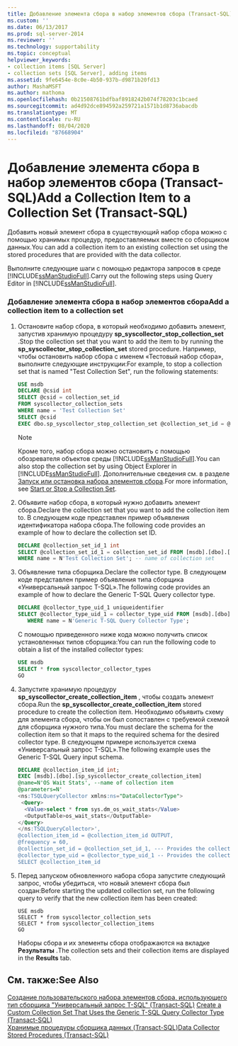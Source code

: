 ```yaml
---
title: Добавление элемента сбора в набор элементов сбора (Transact-SQL) | Документация Майкрософт
ms.custom: ''
ms.date: 06/13/2017
ms.prod: sql-server-2014
ms.reviewer: ''
ms.technology: supportability
ms.topic: conceptual
helpviewer_keywords:
- collection items [SQL Server]
- collection sets [SQL Server], adding items
ms.assetid: 9fe6454e-8c0e-4b50-937b-d9871b20fd13
author: MashaMSFT
ms.author: mathoma
ms.openlocfilehash: 0b21508761bdfbaf8918242b074f78203c1bcaed
ms.sourcegitcommit: ad4d92dce894592a259721a1571b1d8736abacdb
ms.translationtype: MT
ms.contentlocale: ru-RU
ms.lasthandoff: 08/04/2020
ms.locfileid: "87668904"
---
```

# <a name="add-a-collection-item-to-a-collection-set-transact-sql"></a><span data-ttu-id="9d8ff-102">Добавление элемента сбора в набор элементов сбора (Transact-SQL)</span><span class="sxs-lookup"><span data-stu-id="9d8ff-102">Add a Collection Item to a Collection Set (Transact-SQL)</span></span>
  <span data-ttu-id="9d8ff-103">Добавить новый элемент сбора в существующий набор сбора можно с помощью хранимых процедур, предоставляемых вместе со сборщиком данных.</span><span class="sxs-lookup"><span data-stu-id="9d8ff-103">You can add a collection item to an existing collection set using the stored procedures that are provided with the data collector.</span></span>  
  
 <span data-ttu-id="9d8ff-104">Выполните следующие шаги с помощью редактора запросов в среде [!INCLUDE[ssManStudioFull](../../includes/ssmanstudiofull-md.md)].</span><span class="sxs-lookup"><span data-stu-id="9d8ff-104">Carry out the following steps using Query Editor in [!INCLUDE[ssManStudioFull](../../includes/ssmanstudiofull-md.md)].</span></span>  
  
### <a name="add-a-collection-item-to-a-collection-set"></a><span data-ttu-id="9d8ff-105">Добавление элемента сбора в набор элементов сбора</span><span class="sxs-lookup"><span data-stu-id="9d8ff-105">Add a collection item to a collection set</span></span>  
  
1.  <span data-ttu-id="9d8ff-106">Остановите набор сбора, в который необходимо добавить элемент, запустив хранимую процедуру **sp_syscollector_stop_collection_set** .</span><span class="sxs-lookup"><span data-stu-id="9d8ff-106">Stop the collection set that you want to add the item to by running the **sp_syscollector_stop_collection_set** stored procedure.</span></span> <span data-ttu-id="9d8ff-107">Например, чтобы остановить набор сбора с именем «Тестовый набор сбора», выполните следующие инструкции:</span><span class="sxs-lookup"><span data-stu-id="9d8ff-107">For example, to stop a collection set that is named "Test Collection Set", run the following statements:</span></span>  
  
    ```sql  
    USE msdb  
    DECLARE @csid int  
    SELECT @csid = collection_set_id  
    FROM syscollector_collection_sets  
    WHERE name = 'Test Collection Set'  
    SELECT @csid  
    EXEC dbo.sp_syscollector_stop_collection_set @collection_set_id = @csid  
    ```  
  
    > [!NOTE]  
    >  <span data-ttu-id="9d8ff-108">Кроме того, набор сбора можно остановить с помощью обозревателя объектов среды [!INCLUDE[ssManStudioFull](../../includes/ssmanstudiofull-md.md)].</span><span class="sxs-lookup"><span data-stu-id="9d8ff-108">You can also stop the collection set by using Object Explorer in [!INCLUDE[ssManStudioFull](../../includes/ssmanstudiofull-md.md)].</span></span> <span data-ttu-id="9d8ff-109">Дополнительные сведения см. в разделе [Запуск или остановка набора элементов сбора](start-or-stop-a-collection-set.md).</span><span class="sxs-lookup"><span data-stu-id="9d8ff-109">For more information, see [Start or Stop a Collection Set](start-or-stop-a-collection-set.md).</span></span>  
  
2.  <span data-ttu-id="9d8ff-110">Объявите набор сбора, в который нужно добавить элемент сбора.</span><span class="sxs-lookup"><span data-stu-id="9d8ff-110">Declare the collection set that you want to add the collection item to.</span></span> <span data-ttu-id="9d8ff-111">В следующем коде представлен пример объявления идентификатора набора сбора.</span><span class="sxs-lookup"><span data-stu-id="9d8ff-111">The following code provides an example of how to declare the collection set ID.</span></span>  
  
    ```sql  
    DECLARE @collection_set_id_1 int  
    SELECT @collection_set_id_1 = collection_set_id FROM [msdb].[dbo].[syscollector_collection_sets]  
    WHERE name = N'Test Collection Set'; -- name of collection set  
    ```  
  
3.  <span data-ttu-id="9d8ff-112">Объявление типа сборщика.</span><span class="sxs-lookup"><span data-stu-id="9d8ff-112">Declare the collector type.</span></span> <span data-ttu-id="9d8ff-113">В следующем коде представлен пример объявления типа сборщика «Универсальный запрос T-SQL».</span><span class="sxs-lookup"><span data-stu-id="9d8ff-113">The following code provides an example of how to declare the Generic T-SQL Query collector type.</span></span>  
  
    ```sql  
    DECLARE @collector_type_uid_1 uniqueidentifier  
    SELECT @collector_type_uid_1 = collector_type_uid FROM [msdb].[dbo].[syscollector_collector_types]   
       WHERE name = N'Generic T-SQL Query Collector Type';  
    ```  
  
     <span data-ttu-id="9d8ff-114">С помощью приведенного ниже кода можно получить список установленных типов сборщика:</span><span class="sxs-lookup"><span data-stu-id="9d8ff-114">You can run the following code to obtain a list of the installed collector types:</span></span>  
  
    ```sql  
    USE msdb  
    SELECT * from syscollector_collector_types  
    GO  
    ```  
  
4.  <span data-ttu-id="9d8ff-115">Запустите хранимую процедуру **sp_syscollector_create_collection_item** , чтобы создать элемент сбора.</span><span class="sxs-lookup"><span data-stu-id="9d8ff-115">Run the **sp_syscollector_create_collection_item** stored procedure to create the collection item.</span></span> <span data-ttu-id="9d8ff-116">Необходимо объявить схему для элемента сбора, чтобы он был сопоставлен с требуемой схемой для сборщика нужного типа.</span><span class="sxs-lookup"><span data-stu-id="9d8ff-116">You must declare the schema for the collection item so that it maps to the required schema for the desired collector type.</span></span> <span data-ttu-id="9d8ff-117">В следующем примере используется схема «Универсальный запрос T-SQL».</span><span class="sxs-lookup"><span data-stu-id="9d8ff-117">The following example uses the Generic T-SQL Query input schema.</span></span>  
  
    ```sql  
    DECLARE @collection_item_id int;  
    EXEC [msdb].[dbo].[sp_syscollector_create_collection_item]   
    @name=N'OS Wait Stats', --name of collection item  
    @parameters=N'  
    <ns:TSQLQueryCollector xmlns:ns="DataCollectorType">  
     <Query>  
      <Value>select * from sys.dm_os_wait_stats</Value>  
      <OutputTable>os_wait_stats</OutputTable>  
    </Query>  
    </ns:TSQLQueryCollector>',  
    @collection_item_id = @collection_item_id OUTPUT,  
    @frequency = 60,  
    @collection_set_id = @collection_set_id_1, --- Provides the collection set ID number  
    @collector_type_uid = @collector_type_uid_1 -- Provides the collector type UID  
    SELECT @collection_item_id     
    ```  
  
5.  <span data-ttu-id="9d8ff-118">Перед запуском обновленного набора сбора запустите следующий запрос, чтобы убедиться, что новый элемент сбора был создан:</span><span class="sxs-lookup"><span data-stu-id="9d8ff-118">Before starting the updated collection set, run the following query to verify that the new collection item has been created:</span></span>  
  
    ```xaml  
    USE msdb  
    SELECT * from syscollector_collection_sets  
    SELECT * from syscollector_collection_items  
    GO  
    ```  
  
     <span data-ttu-id="9d8ff-119">Наборы сбора и их элементы сбора отображаются на вкладке **Результаты** .</span><span class="sxs-lookup"><span data-stu-id="9d8ff-119">The collection sets and their collection items are displayed in the **Results** tab.</span></span>  
  
## <a name="see-also"></a><span data-ttu-id="9d8ff-120">См. также:</span><span class="sxs-lookup"><span data-stu-id="9d8ff-120">See Also</span></span>  
 <span data-ttu-id="9d8ff-121">[Создание пользовательского набора элементов сбора, использующего тип сборщика "Универсальный запрос T-SQL" (Transact-SQL)](create-custom-collection-set-generic-t-sql-query-collector-type.md) </span><span class="sxs-lookup"><span data-stu-id="9d8ff-121">[Create a Custom Collection Set That Uses the Generic T-SQL Query Collector Type &#40;Transact-SQL&#41;](create-custom-collection-set-generic-t-sql-query-collector-type.md) </span></span>  
 [<span data-ttu-id="9d8ff-122">Хранимые процедуры сборщика данных (Transact-SQL)</span><span class="sxs-lookup"><span data-stu-id="9d8ff-122">Data Collector Stored Procedures &#40;Transact-SQL&#41;</span></span>](/sql/relational-databases/system-stored-procedures/data-collector-stored-procedures-transact-sql)  
  
  

